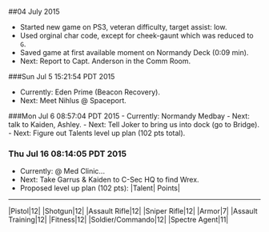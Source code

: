 ##04 July 2015
* Started new game on PS3, veteran difficulty, target assist: low.
* Used orginal char code, except for cheek-gaunt which was reduced to `G`.
* Saved game at first available moment on Normandy Deck (0:09 min).
* Next: Report to Capt. Anderson in the Comm Room.

###Sun Jul  5 15:21:54 PDT 2015
- Currently: Eden Prime (Beacon Recovery).
- Next: Meet Nihlus @ Spaceport.

###Mon Jul  6 08:57:04 PDT 2015
	- Currently: Normandy Medbay
	- Next: talk to Kaiden, Ashley.
	- Next: Tell Joker to bring us into dock (go to Bridge).
	- Next: Figure out Talents level up plan (102 pts total).

### Thu Jul 16 08:14:05 PDT 2015
- Currently: @ Med Clinic...
- Next: Take Garrus & Kaiden to C-Sec HQ to find Wrex.
- Proposed level up plan (102 pts):
|Talent| Points|
--------------
|Pistol|12|
|Shotgun|12|
|Assault Rifle|12|
|Sniper Rifle|12|
|Armor|7|
|Assault Training|12|
|Fitness|12|
|Soldier/Commando|12|
|Spectre Agent|11|

